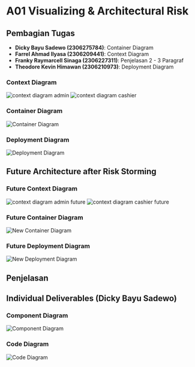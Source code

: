 # A01 Visualizing & Architectural Risk

## Pembagian Tugas

- **Dicky Bayu Sadewo (2306275784)**: Container Diagram
- **Farrel Ahmad Ilyasa (2306209441)**: Context Diagram
- **Franky Raymarcell Sinaga (2306227311)**: Penjelasan 2 - 3 Paragraf
- **Theodore Kevin Himawan (2306210973)**: Deployment Diagram

### Context Diagram
![context diagram admin](context_admin.jpeg)
![context diagram cashier](context_cashier.jpeg)

### Container Diagram
![Container Diagram](currentcontainer.png)

### Deployment Diagram
![Deployment Diagram](deploymentdiagram1.png)

## Future Architecture after Risk Storming

### Future Context Diagram
![context diagram admin future](context_admin_future.jpeg)
![context diagram cashier future](context_cashier_future.jpeg)

### Future Container Diagram
![New Container Diagram](futurecontainerdiagram.png)

### Future Deployment Diagram
![New Deployment Diagram](deploymentdiagram2.png)

## Penjelasan

## Individual Deliverables (Dicky Bayu Sadewo)

### Component Diagram
![Component Diagram](componentdiagramdicky.png)

### Code Diagram
![Code Diagram](codediagramdicky.png)
